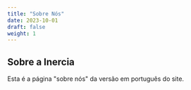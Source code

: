 ```yaml
---
title: "Sobre Nós"
date: 2023-10-01
draft: false
weight: 1
---
```


## Sobre a Inercia

Esta é a página "sobre nós" da versão em português do site.

